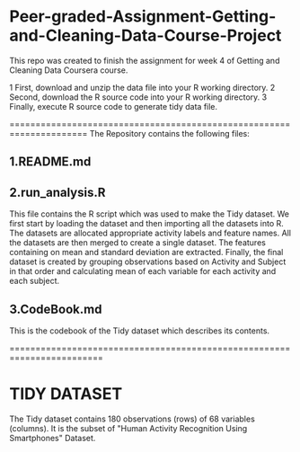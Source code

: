 # Peer-graded-Assignment-Getting-and-Cleaning-Data-Course-Project
This repo was created to finish the assignment for week 4 of Getting and Cleaning Data Coursera course.

1 First, download and unzip the data file into your R working directory.
2 Second, download the R source code into your R working directory.
3 Finally, execute R source code to generate tidy data file.

=====================================================================
The Repository contains the following files:

1.README.md
-----------------------------

2.run_analysis.R
-----------------------------
This file contains the R script which was used to make the Tidy dataset. 
We first start by loading the dataset and then importing all the datasets into R.
The datasets are allocated appropriate activity labels and feature names.
All the datasets are then merged to create a single dataset.
The features containing on mean and standard deviation are extracted. 
Finally, the final dataset is created by grouping observations based on Activity and Subject in that order and calculating mean of each variable for each activity and each subject.

3.CodeBook.md
----------------
This is the codebook of the Tidy dataset which describes its contents.

========================================================================
# TIDY DATASET
The Tidy dataset contains 180 observations (rows) of 68 variables (columns). It is the subset of "Human Activity Recognition Using Smartphones" Dataset. 


